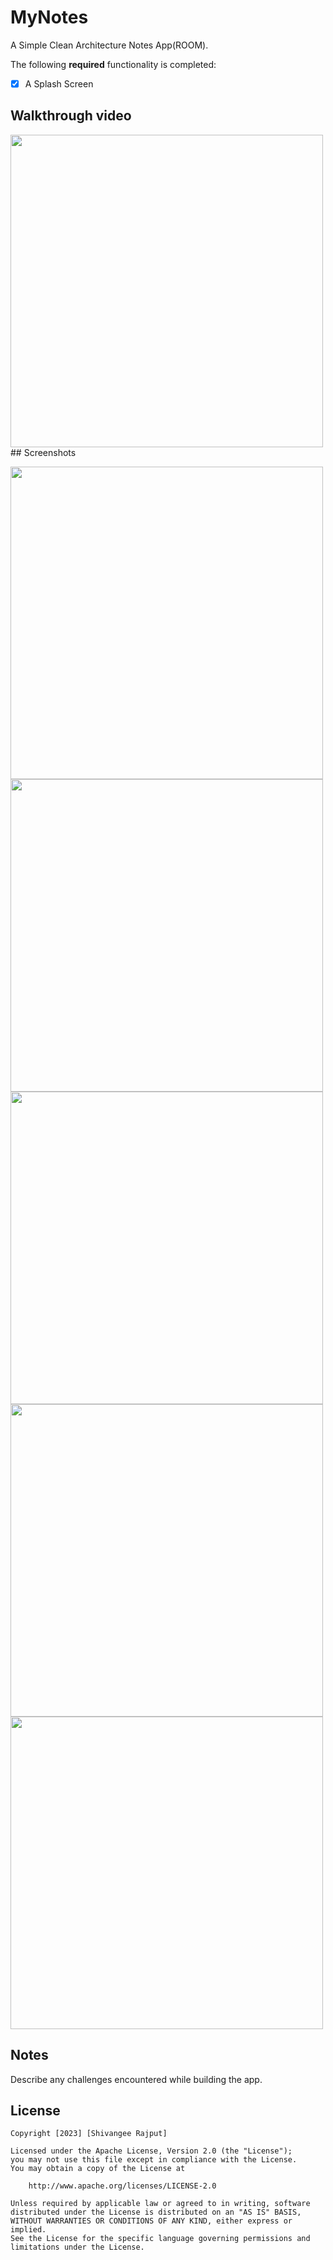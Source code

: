 # MyNotes
A Simple Clean Architecture Notes App(ROOM).

The following **required** functionality is completed:

* [x] A Splash Screen

## Walkthrough video
<img src="https://user-images.githubusercontent.com/100294737/226104640-94581e26-4556-4c48-82b8-efb6ae1649dc.gif" height="500">
## Screenshots
<p>

<img src="https://user-images.githubusercontent.com/100294737/225012756-e6998f02-fbd1-463a-8bc6-5f43b0bf638b.jpg" height="500">
<img src="https://user-images.githubusercontent.com/100294737/226104093-6e181c03-833a-4337-8d19-2105a7a96fbb.jpg" height="500">
<img src="https://user-images.githubusercontent.com/100294737/226104075-6008bd61-6a0b-4cd2-800f-3eded5ff61d1.jpg" height="500">
<img src="https://user-images.githubusercontent.com/100294737/226104082-96179886-a517-43a5-93c3-1995dc4c7733.jpg" height="500">
<img src="https://user-images.githubusercontent.com/100294737/226104087-9fa2751c-e118-4310-848b-a88185d4db75.jpg" height="500">



## Notes

Describe any challenges encountered while building the app.

## License

    Copyright [2023] [Shivangee Rajput]

    Licensed under the Apache License, Version 2.0 (the "License");
    you may not use this file except in compliance with the License.
    You may obtain a copy of the License at

        http://www.apache.org/licenses/LICENSE-2.0

    Unless required by applicable law or agreed to in writing, software
    distributed under the License is distributed on an "AS IS" BASIS,
    WITHOUT WARRANTIES OR CONDITIONS OF ANY KIND, either express or implied.
    See the License for the specific language governing permissions and
    limitations under the License.

